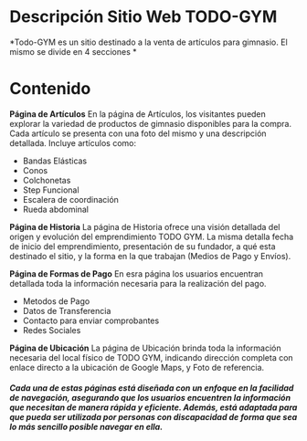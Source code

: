 # Descripción Sitio Web TODO-GYM

 *Todo-GYM es un sitio destinado a la venta de artículos para gimnasio.
El mismo se divide en 4 secciones *

# Contenido

**Página de Artículos**
En la página de Artículos, los visitantes pueden explorar la variedad de productos de gimnasio disponibles para la compra. Cada artículo se presenta con una foto del mismo y una descripción detallada. Incluye artículos como: 
- 	Bandas Elásticas
- 	Conos
- 	Colchonetas
- 	Step Funcional
- 	Escalera de coordinación
- 	Rueda abdominal

**Página de Historia**
La página de Historia ofrece una visión detallada del origen y evolución del emprendimiento TODO GYM. La misma detalla fecha de inicio del emprendimiento, presentación de su fundador, a qué esta destinado el sitio, y la forma en la que trabajan (Medios de Pago y Envíos).

**Página de Formas de Pago**
En esra página los usuarios encuentran detallada toda la información necesaria para la realización del pago.

- 	Metodos de Pago
- 	Datos de Transferencia 
- 	Contacto para enviar comprobantes
- 	Redes Sociales

**Página de Ubicación**
La página de Ubicación brinda toda la información necesaria del local físico de TODO GYM, indicando dirección completa con enlace directo a la ubicación de Google Maps, y Foto de referencia. 




##### Cada una de estas páginas está diseñada con un enfoque en la facilidad de navegación, asegurando que los usuarios encuentren la información que necesitan de manera rápida y eficiente. Además, está adaptada para que pueda ser utilizada por personas con discapacidad de forma que sea lo más sencillo posible navegar en ella.






